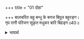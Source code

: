 +++
title = "01 दोहा"

+++
बालचरित चहु बन्धु के बनज बिपुल बहुरङ्ग।  
नृप रानी परिजन सुकृत मधुकर बारि बिहङ्ग॥40॥  

<details><summary>भावार्थ</summary>

चारों भाइयों के जो बालचरित हैं, वे ही इसमें खिले हुए रङ्ग-बिरङ्गे बहुत से कमल हैं। महाराज श्री दशरथजी तथा उनकी रानियों और कुटुम्बियों के सत्कर्म (पुण्य) ही भ्रमर और जल पक्षी हैं॥40॥  
</details>


<div class="audioEmbed"  caption="AIR-वाचनम्" src="https://archive
.org/download/rAmcharitmAnas-AIR/EPI-020.mp3"></div>
